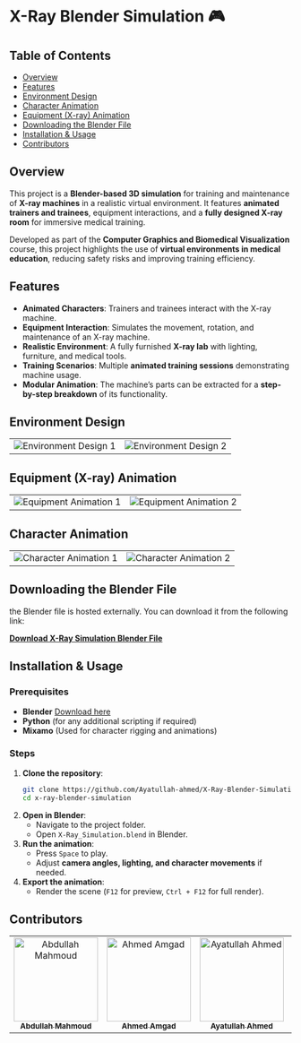 # X-Ray Blender Simulation 🎮

## Table of Contents
- [Overview](#overview)
- [Features](#features)
- [Environment Design](#environment-design)
- [Character Animation](#character-animation)
- [Equipment (X-ray) Animation](#equipment-x-ray-animation)
- [Downloading the Blender File](#downloading-the-blender-file)
- [Installation & Usage](#installation--usage)
- [Contributors](#contributors)

## Overview
This project is a **Blender-based 3D simulation** for training and maintenance of **X-ray machines** in a realistic virtual environment. It features **animated trainers and trainees**, equipment interactions, and a **fully designed X-ray room** for immersive medical training. 

Developed as part of the **Computer Graphics and Biomedical Visualization** course, this project highlights the use of **virtual environments in medical education**, reducing safety risks and improving training efficiency.

## Features 
- **Animated Characters**: Trainers and trainees interact with the X-ray machine.
- **Equipment Interaction**: Simulates the movement, rotation, and maintenance of an X-ray machine.
- **Realistic Environment**: A fully furnished **X-ray lab** with lighting, furniture, and medical tools.
- **Training Scenarios**: Multiple **animated training sessions** demonstrating machine usage.
- **Modular Animation**: The machine’s parts can be extracted for a **step-by-step breakdown** of its functionality.

## Environment Design

<table>
  <tr>
   <td>
      <img src="https://github.com/user-attachments/assets/2f5df3d8-b32a-4190-a801-2484aff544c2" alt="Environment Design 1">
   </td>
   <td>
      <img src="https://github.com/user-attachments/assets/99c76ead-bbde-45c4-8110-485f33b37148" alt="Environment Design 2" >
   </td>
  </tr>
</table>

## Equipment (X-ray) Animation

<table>
  <tr>
   <td>
      <img src="https://github.com/user-attachments/assets/5cf282e6-5366-453b-ba69-83e3b7bab0df" alt="Equipment Animation 1">
   </td>
   <td>
      <img src="https://github.com/user-attachments/assets/b6644834-e753-49a9-bac6-fa84f7d33a4e" alt="Equipment Animation 2">
   </td>
  </tr>
</table>

## Character Animation

<table>
  <tr>
   <td>
      <img src="https://github.com/user-attachments/assets/9532557b-b405-4dd3-874a-fb97e3770530" alt="Character Animation 1">
   </td>
   <td>
      <img src="https://github.com/user-attachments/assets/416bf50a-6377-48f6-a752-3bd040a7c18d" alt="Character Animation 2">
   </td>
  </tr>
</table>


## Downloading the Blender File
the Blender file is hosted externally. You can download it from the following link:

[**Download X-Ray Simulation Blender File**](https://drive.google.com/drive/folders/1U3xuDhtoxd-_D1c6Ymfi5MO-0Xl-KFY1?usp=drive_link)

## Installation & Usage 
### Prerequisites
- **Blender** [Download here](https://www.blender.org/download/)
- **Python** (for any additional scripting if required)
- **Mixamo** (Used for character rigging and animations)

### Steps
1. **Clone the repository**:
   ```sh
   git clone https://github.com/Ayatullah-ahmed/X-Ray-Blender-Simulation.git
   cd x-ray-blender-simulation
   ```
2. **Open in Blender**:
   - Navigate to the project folder.
   - Open `X-Ray_Simulation.blend` in Blender.
3. **Run the animation**:
   - Press `Space` to play.
   - Adjust **camera angles, lighting, and character movements** if needed.
4. **Export the animation**:
   - Render the scene (`F12` for preview, `Ctrl + F12` for full render).


## Contributors

<table>
  <tr>
    <td align="center">
      <a href="https://github.com/AbdullahMahmoudHanafy" target="_blank">
        <img src="https://avatars.githubusercontent.com/u/116839669?v=4" width="150px;" alt="Abdullah Mahmoud"/>
        <br />
        <sub><b>Abdullah Mahmoud</b></sub>
      </a>
    </td>
    <td align="center">
      <a href="https://github.com/AhmedAmgadElsharkawy" target="_blank">
        <img src="https://avatars.githubusercontent.com/u/110942407?v=4" width="150px;" alt="Ahmed Amgad"/>
        <br />
        <sub><b>Ahmed Amgad</b></sub>
      </a>
    </td>
    <td align="center">
      <a href="https://github.com/Ayatullah-ahmed" target="_blank">
        <img src="https://avatars.githubusercontent.com/u/125223938?v=4" width="150px;" alt="Ayatullah Ahmed"/>
        <br />
        <sub><b>Ayatullah Ahmed</b></sub>
      </a>
    </td>
    <td align="center">
      <a href="https://github.com/hassnaa11" target="_blank">
        <img src="https://avatars.githubusercontent.com/u/111397736?v=4" width="150px;" alt="Hasnaa Hossam"/>
        <br />
        <sub><b>Hasnaa Hossam</b></sub>
      </a>
    </td>
    <td align="center">
      <a href="https://github.com/MohamadAhmedAli" target="_blank">
        <img src="https://avatars.githubusercontent.com/u/112741669?v=4" width="150px;" alt="Mohamed Ahmed"/>
        <br />
        <sub><b>Mohamed Ahmed</b></sub>
      </a>
    </td>
  </tr>
</table>
